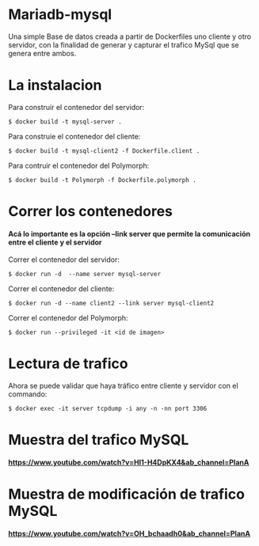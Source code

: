 # Mariadb-mysql
Una simple Base de datos creada a partir de Dockerfiles uno cliente y otro servidor, con la finalidad de generar y capturar el trafico MySql que se genera entre ambos.

# La instalacion
Para construir el contenedor del servidor:
```
$ docker build -t mysql-server .
```
Para construie el contenedor del cliente:
```
$ docker build -t mysql-client2 -f Dockerfile.client .
```
Para contruir el contenedor del Polymorph:
```
$ docker build -t Polymorph -f Dockerfile.polymorph .
```

# Correr los contenedores



#### Acá lo importante es la opción –link server que permite la comunicación entre el cliente y el servidor

Correr el contenedor del servidor:
```
$ docker run -d  --name server mysql-server 
```
Correr el contenedor del cliente:
```
$ docker run -d --name client2 --link server mysql-client2
```
Correr el contenedor del Polymorph:
```
$ docker run --privileged -it <id de imagen>
```


# Lectura de trafico
Ahora se puede validar que haya tráfico entre cliente y servidor con el commando:
```
$ docker exec -it server tcpdump -i any -n -nn port 3306
```

# Muestra del trafico MySQL

#### https://www.youtube.com/watch?v=HI1-H4DpKX4&ab_channel=PlanA

# Muestra de modificación de trafico MySQL

#### https://www.youtube.com/watch?v=OH_bchaadh0&ab_channel=PlanA
